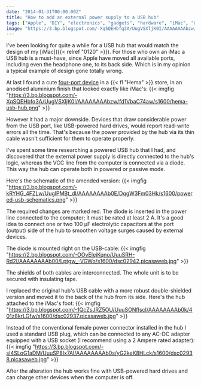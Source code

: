 ```yaml
---
date: "2014-01-31T00:00:00Z"
title: "How to add an external power supply to a USB hub"
tags: ["Apple", "DIY", "electronics", "gadgets", "hardware", "iMac", "USB"]
image: "https://3.bp.blogspot.com/-XqSQEHbfq3A/UugVSXljK0I/AAAAAAAAbzw/fd1VbaC74aw/s1600/hema-usb-hub.png"
---
```


I've been looking for quite a while for a USB hub that would match the design of my [iMac]({{< relref "0120" >}}). For those who own an iMac a USB hub is a must-have, since Apple have moved all available ports, including even the headphone one, to its back side. Which is in my opinion a typical example of design gone totally wrong.

<!--more-->

At last I found a cute [four-port device](http://www.hema.nl/winkel/school-en-kantoor/media-en-computer/accessoires/usb-hub-20-(39609052)) in a {{< fl "Hema" >}} store, in an anodised aluminium finish that looked exactly like iMac's:
{{< imgfig "https://3.bp.blogspot.com/-XqSQEHbfq3A/UugVSXljK0I/AAAAAAAAbzw/fd1VbaC74aw/s1600/hema-usb-hub.png" >}}

However it had a major downside. Devices that draw considerable power from the USB port, like USB-powered hard drives, would report read-write errors all the time. That's because the power provided by the hub via its thin cable wasn't sufficient for them to operate properly.

I've spent some time researching a powered USB hub that I had, and discovered that the external power supply is directly connected to the hub's logic, whereas the VCC line from the computer is connected via a diode. This way the hub can operate both in powered or passive mode.

Here's the schematic of the amended version:
{{< imgfig "https://3.bp.blogspot.com/-kRYHG_4FZLw/UuglPMBt_dI/AAAAAAAAb0E/DqgW3Fm03Hk/s1600/powered-usb-schematics.png" >}}

The required changes are marked red. The diode is inserted in the power line connected to the computer; it must be rated at least 2 A. It's a good idea to connect one or two 100 µF electrolytic capacitors at the port (output) side of the hub to smoothen voltage surges caused by external devices.

The diode is mounted right on the USB-cable:
{{< imgfig "https://2.bp.blogspot.com/-OOvEIejKqno/UuuSRH-Rd2I/AAAAAAAAb00/Lptgw_-VGWo/s1600/dsc02942.picasaweb.jpg" >}}

The shields of both cables are interconnected. The whole unit is to be secured with insulating tape.

I replaced the original hub's USB cable with a more robust double-shielded version and moved it to the back of the hub from its side. Here's the hub attached to the iMac's foot:
{{< imgfig "https://3.bp.blogspot.com/-1QcZsJRZ5OU/UuuSONfIscI/AAAAAAAAb0k/401z8krLGfw/s1600/dsc02937.picasaweb.jpg" >}}

Instead of the conventional female power connector installed in the hub I used a standard USB plug, which can be connected to any AC-DC adapter equipped with a USB socket (I recommend using a 2 Ampere rated adapter):
{{< imgfig "https://3.bp.blogspot.com/-sI4SLoG1aDM/UuuSP8Ix7AI/AAAAAAAAb0s/yG2keK8HLck/s1600/dsc02938.picasaweb.jpg" >}}

After the alteration the hub works fine with USB-powered hard drives and can charge other devices when the computer is off.
